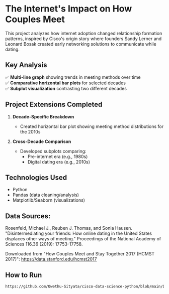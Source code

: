 # The Internet's Impact on How Couples Meet

This project analyzes how internet adoption changed relationship formation patterns, inspired by Cisco's origin story where founders Sandy Lerner and Leonard Bosak created early networking solutions to communicate while dating.

## Key Analysis

✅ **Multi-line graph** showing trends in meeting methods over time  
✅ **Comparative horizontal bar plots** for selected decades  
✅ **Subplot visualization** contrasting two different decades  

## Project Extensions Completed

1. **Decade-Specific Breakdown**  
   - Created horizontal bar plot showing meeting method distributions for the 2010s

2. **Cross-Decade Comparison**  
   - Developed subplots comparing:
     - Pre-internet era (e.g., 1980s)  
     - Digital dating era (e.g., 2010s)  

## Technologies Used
- Python  
- Pandas (data cleaning/analysis)  
- Matplotlib/Seaborn (visualizations)  

## Data Sources:

Rosenfeld, Michael J., Reuben J. Thomas, and Sonia Hausen. "Disintermediating your friends: How online dating in the United States displaces other ways of meeting." Proceedings of the National Academy of Sciences 116.36 (2019): 17753-17758.

Downloaded from "How Couples Meet and Stay Together 2017 (HCMST 2017)":
https://data.stanford.edu/hcmst2017

## How to Run
```bash
https://github.com/Owethu-Sityata/cisco-data-science-python/blob/main/Data%20Science%20Projects/Data%20Visualization/how-couples-met-project/how-couples-met-project/how-couples-met-project-done.ipynb

